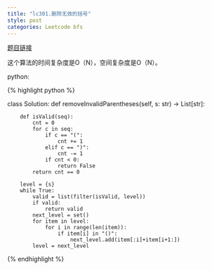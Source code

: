 ```yaml
---
title: "lc301.删除无效的括号"
style: post
categories: Leetcode bfs
---
```


[题目链接](https://leetcode-cn.com/problems/remove-invalid-parentheses/)



这个算法的时间复杂度是O（N），空间复杂度是O（N）。

python:

{% highlight python %}

class Solution:
    def removeInvalidParentheses(self, s: str) -> List[str]:

        def isValid(seq):
            cnt = 0
            for c in seq:
                if c == "(":
                    cnt += 1
                elif c == ")":
                    cnt -= 1
                if cnt < 0:
                    return False
            return cnt == 0

        level = {s}
        while True:
            valid = list(filter(isValid, level))
            if valid:
                return valid
            next_level = set()
            for item in level:
                for i in range(len(item)):
                    if item[i] in "()":
                        next_level.add(item[:i]+item[i+1:])
            level = next_level

{% endhighlight %}
